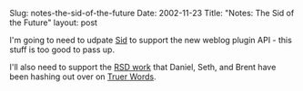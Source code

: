 Slug: notes-the-sid-of-the-future
Date: 2002-11-23
Title: "Notes: The Sid of the Future"
layout: post

I&#39;m going to need to udpate <a href="http://sid.redmonk.net">Sid</a> to support the new weblog plugin API - this stuff is too good to pass up.

I&#39;ll also need to support the <a href="http://www.truerwords.net/2616">RSD work</a> that Daniel, Seth, and Brent have been hashing out over on <a href="http://www.truerwords.net">Truer Words</a>.
